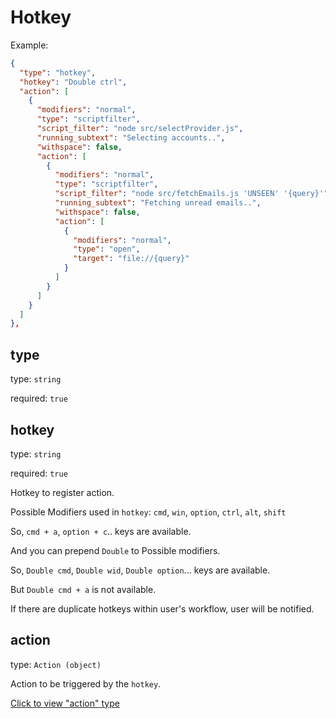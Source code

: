 # Hotkey

Example:

```json
{
  "type": "hotkey",
  "hotkey": "Double ctrl",
  "action": [
    {
      "modifiers": "normal",
      "type": "scriptfilter",
      "script_filter": "node src/selectProvider.js",
      "running_subtext": "Selecting accounts..",
      "withspace": false,
      "action": [
        {
          "modifiers": "normal",
          "type": "scriptfilter",
          "script_filter": "node src/fetchEmails.js 'UNSEEN' '{query}'",
          "running_subtext": "Fetching unread emails..",
          "withspace": false,
          "action": [
            {
              "modifiers": "normal",
              "type": "open",
              "target": "file://{query}"
            }
          ]
        }
      ]
    }
  ]
},
```

## type

type: `string`

required: `true`

## hotkey

type: `string`

required: `true`

Hotkey to register action.

Possible Modifiers used in `hotkey`: `cmd`, `win`, `option`, `ctrl`, `alt`, `shift`

So, `cmd + a`, `option + c`.. keys are available. 

And you can prepend `Double` to Possible modifiers.

So, `Double cmd`, `Double wid`, `Double option`... keys are available.

But `Double cmd + a` is not available.

If there are duplicate hotkeys within user's workflow, user will be notified.

## action

type: `Action (object)`

Action to be triggered by the `hotkey`.

[Click to view "action" type](./documents/action-description.md)
